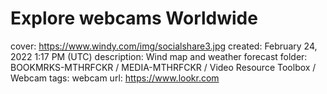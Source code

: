 # Explore webcams Worldwide

cover: https://www.windy.com/img/socialshare3.jpg
created: February 24, 2022 1:17 PM (UTC)
description: Wind map and weather forecast
folder: BOOKMRKS-MTHRFCKR / MEDIA-MTHRFCKR / Video Resource Toolbox / Webcam
tags: webcam
url: https://www.lookr.com